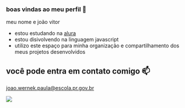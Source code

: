 ### boas  vindas ao meu perfil 💙

meu nome e joão vitor

- estou estudando na [alura](https://www.alura.com.br)
- estou disivolvendo na linguagem javascript
- utilizo este espaço para minha organização e compartilhamento dos meus projetos desenvolvidos 

## você pode entra em contato comigo 📫

joao.wernek.paula@escola.pr.gov.br

![](
https://media.tenor.com/eqJBaFbvkXcAAAAM/goku-ui-goku.gif)
